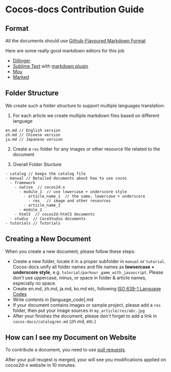 Cocos-docs Contribution Guide
========

## Format

All the documents should use [Github-Flavoured Markdown Format](http://github.github.com/github-flavored-markdown/) 

Here are some really good markdown editors for this job

* [Dillinger](http://dillinger.io)
* [Sublime Text](http://www.sublimetext.com/) with [markdown plugin](https://github.com/revolunet/sublimetext-markdown-preview)
* [Mou](http://mouapp.com/)
* [Marked](http://marked2app.com/)


## Folder Structure

We create such a folder structure to support multiple languages translation:

1. For each article we create multiple markdown files based on different language
```
en.md // English version
zh.md // Chinese version
ja.md // Japanese version
```

2. Create a `res` folder for any images or other resource file related to the document

3. Overall Folder Stucture

```
- catalog // keeps the catalog file
- manual // Detailed documents about how to use cocos
  - framework
    - native  // cocos2d-x
      - module_1  // use lowercase + underscore style
        - article_name_1  // the same, lowercase + underscore
          - res   // image and other resources
        - article_name_2
      - module_2
    - html5  // cocos2d-html5 documents
  - studio  // CocoStudio documents
- tutorials // Tutorials
```

## Creating a New Document

When you create a new document, please follow these steps:

- Create a new folder, locate it in a proper subfolder in `manual` or `tutorial`. Cocos-docs unify all folder names and file names as __lowsercase + underscore style__, e.g. `tutorial/parkour_game_with_javascript`. Please don't use uppercase, minus, or space in folder & article names, especially no space.
- Create en.md, zh.md, ja.md, ko.md etc, following [ISO 639-1 Language Codes](http://en.wikipedia.org/wiki/List_of_ISO_639-1_codes)
- Write contents in \[language_code\].md
- If your document contains images or sample project, please add a `res` folder, then put your image sources in `my_article/res/abc.jpg`
- After your finishes the document, please don't forget to add a link in `cocos-docs/catalog/en.md` (zh.md, etc.)

## How can I see my Document on Website

To contribute a document, you need to use [pull requests](https://help.github.com/articles/using-pull-requests).

After your pull reuqest is merged, your will see you modifications applied on cocos2d-x website in 10 minutes.

    
